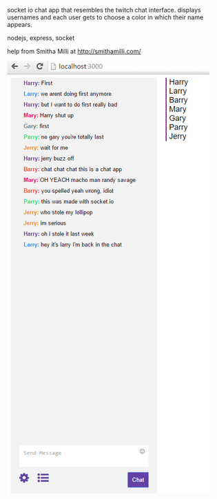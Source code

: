 socket io chat app that resembles the twitch chat interface. displays usernames and each user gets to choose a color in which their name appears. 

nodejs, express, socket  

help from Smitha Milli at http://smithamilli.com/

![Alt text](twitchstyle.png)
